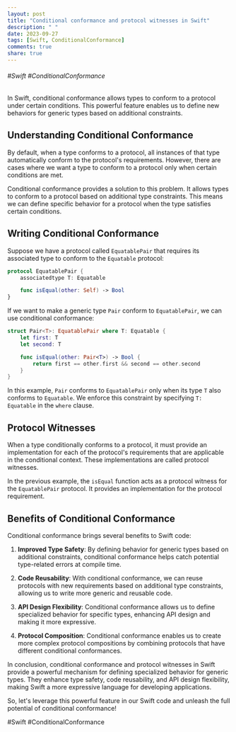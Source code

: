 ```yaml
---
layout: post
title: "Conditional conformance and protocol witnesses in Swift"
description: " "
date: 2023-09-27
tags: [Swift, ConditionalConformance]
comments: true
share: true
---
```


###### #Swift #ConditionalConformance

In Swift, conditional conformance allows types to conform to a protocol under certain conditions. This powerful feature enables us to define new behaviors for generic types based on additional constraints.

## Understanding Conditional Conformance

By default, when a type conforms to a protocol, all instances of that type automatically conform to the protocol's requirements. However, there are cases where we want a type to conform to a protocol only when certain conditions are met.

Conditional conformance provides a solution to this problem. It allows types to conform to a protocol based on additional type constraints. This means we can define specific behavior for a protocol when the type satisfies certain conditions.

## Writing Conditional Conformance

Suppose we have a protocol called `EquatablePair` that requires its associated type to conform to the `Equatable` protocol:

```swift
protocol EquatablePair {
    associatedtype T: Equatable

    func isEqual(other: Self) -> Bool
}
```

If we want to make a generic type `Pair` conform to `EquatablePair`, we can use conditional conformance:

```swift
struct Pair<T>: EquatablePair where T: Equatable {
    let first: T
    let second: T

    func isEqual(other: Pair<T>) -> Bool {
        return first == other.first && second == other.second
    }
}
```

In this example, `Pair` conforms to `EquatablePair` only when its type `T` also conforms to `Equatable`. We enforce this constraint by specifying `T: Equatable` in the `where` clause.

## Protocol Witnesses

When a type conditionally conforms to a protocol, it must provide an implementation for each of the protocol's requirements that are applicable in the conditional context. These implementations are called protocol witnesses.

In the previous example, the `isEqual` function acts as a protocol witness for the `EquatablePair` protocol. It provides an implementation for the protocol requirement.

## Benefits of Conditional Conformance

Conditional conformance brings several benefits to Swift code:

1. **Improved Type Safety**: By defining behavior for generic types based on additional constraints, conditional conformance helps catch potential type-related errors at compile time.

2. **Code Reusability**: With conditional conformance, we can reuse protocols with new requirements based on additional type constraints, allowing us to write more generic and reusable code.

3. **API Design Flexibility**: Conditional conformance allows us to define specialized behavior for specific types, enhancing API design and making it more expressive.

4. **Protocol Composition**: Conditional conformance enables us to create more complex protocol compositions by combining protocols that have different conditional conformances.

In conclusion, conditional conformance and protocol witnesses in Swift provide a powerful mechanism for defining specialized behavior for generic types. They enhance type safety, code reusability, and API design flexibility, making Swift a more expressive language for developing applications.

So, let's leverage this powerful feature in our Swift code and unleash the full potential of conditional conformance!

\#Swift \#ConditionalConformance
